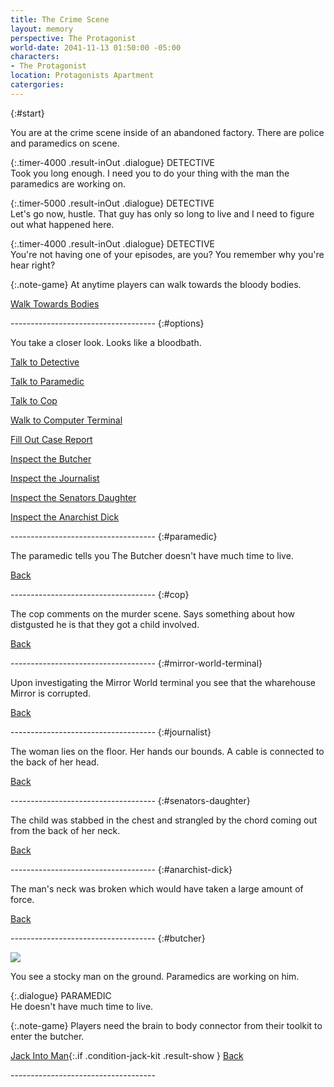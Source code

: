 ```yaml
---
title: The Crime Scene
layout: memory
perspective: The Protagonist
world-date: 2041-11-13 01:50:00 -05:00
characters:
- The Protagonist
location: Protagonists Apartment
catergories: 
---
```


{:#start}
<section markdown="1">

You are at the crime scene inside of an abandoned factory. There are police and paramedics on scene.

<div markdown="1" class="sequence" id="detectiveMeetup">

{:.timer-4000 .result-inOut .dialogue}
DETECTIVE <br>Took you long enough. I need you to do your thing with the man the paramedics are working on.  

{:.timer-5000 .result-inOut .dialogue}
DETECTIVE <br>Let's go now, hustle. That guy has only so long to live and I need to figure out what happened here.

{:.timer-4000 .result-inOut .dialogue}
DETECTIVE <br>You're not having one of your episodes, are you? You remember why you're hear right?

</div>

{:.note-game}
At anytime players can walk towards the bloody bodies.

[Walk Towards Bodies](#options)

</section>
------------------------------------
{:#options}
<section markdown="1" >

You take a closer look. Looks like a bloodbath.

[Talk to Detective]({{site.baseurl}}/memories/M01-Crime-Scene-001-The-Detective/)

[Talk to Paramedic](#paramedic)

[Talk to Cop](#cop)

[Walk to Computer Terminal](#mirror-world-terminal)

[Fill Out Case Report]({{site.baseurl}}/memories/M01-Crime-Scene-Case-Report/)

[Inspect the Butcher](#butcher)

[Inspect the Journalist](#journalist)

[Inspect the Senators Daughter](#senators-daughter)

[Inspect the Anarchist Dick](#anarchist-dick)

</section>
------------------------------------
{:#paramedic}
<section markdown="1">

The paramedic tells you The Butcher doesn't have much time to live.

[Back](#start)

</section>
------------------------------------
{:#cop}
<section markdown="1">

The cop comments on the murder scene. Says something about how distgusted he is that they got a child involved.

[Back](#start)

</section>
------------------------------------
{:#mirror-world-terminal}
<section markdown="1">

Upon investigating the Mirror World terminal you see that the wharehouse Mirror is corrupted.

[Back](#start)

</section>
------------------------------------
{:#journalist}
<section markdown="1">

The woman lies on the floor. Her hands our bounds. A cable is connected to the back of her head.

[Back](#start)
</section>
------------------------------------
{:#senators-daughter}
<section markdown="1">

The child was stabbed in the chest and strangled by the chord coming out from the back of her neck.

[Back](#start)
</section>
------------------------------------
{:#anarchist-dick}
<section markdown="1">

The man's neck was broken which would have taken a large amount of force.

[Back](#start)
</section>
------------------------------------
{:#butcher}
<section markdown="1">

![]({{site.baseurl}}/assets/crime-scene/helix-S01-E01.jpg)

You see a stocky man on the ground. Paramedics are working on him.

{:.dialogue}
PARAMEDIC <br>He doesn't have much time to live.

{:.note-game}
Players need the brain to body connector from their toolkit to enter the butcher.  

[Jack Into Man](/memories/M01-Butcher-Entering/){:.if .condition-jack-kit .result-show }
[Back](#start)

</section>
------------------------------------
